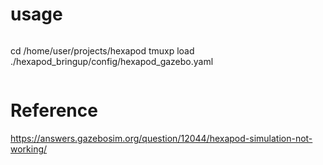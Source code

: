# usage

```bash
```
cd /home/user/projects/hexapod
tmuxp load ./hexapod_bringup/config/hexapod_gazebo.yaml
```
```

# Reference
https://answers.gazebosim.org/question/12044/hexapod-simulation-not-working/